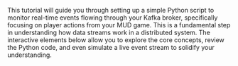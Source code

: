 This tutorial will guide you through setting up a simple Python script to monitor real-time events flowing through your Kafka broker, specifically focusing on player actions from your MUD game. This is a fundamental step in understanding how data streams work in a distributed system. The interactive elements below allow you to explore the core concepts, review the Python code, and even simulate a live event stream to solidify your understanding.
